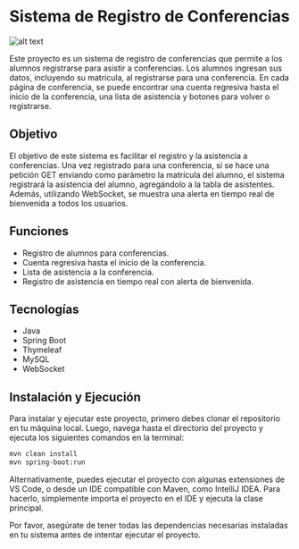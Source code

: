 # Sistema de Registro de Conferencias

![alt text](https://i.imgur.com/OWtoyIp.png)

Este proyecto es un sistema de registro de conferencias que permite a los alumnos registrarse para asistir a
conferencias. Los alumnos ingresan sus datos, incluyendo su matrícula, al registrarse para una conferencia. En cada
página de conferencia, se puede encontrar una cuenta regresiva hasta el inicio de la conferencia, una lista de
asistencia y botones para volver o registrarse.

## Objetivo

El objetivo de este sistema es facilitar el registro y la asistencia a conferencias. Una vez registrado para una
conferencia, si se hace una petición GET enviando como parámetro la matrícula del alumno, el sistema registrará la
asistencia del alumno, agregándolo a la tabla de asistentes. Además, utilizando WebSocket, se muestra una alerta en
tiempo real de bienvenida a todos los usuarios.

## Funciones

- Registro de alumnos para conferencias.
- Cuenta regresiva hasta el inicio de la conferencia.
- Lista de asistencia a la conferencia.
- Registro de asistencia en tiempo real con alerta de bienvenida.

## Tecnologías

- Java
- Spring Boot
- Thymeleaf
- MySQL
- WebSocket

## Instalación y Ejecución

Para instalar y ejecutar este proyecto, primero debes clonar el repositorio en tu máquina local. Luego, navega hasta el
directorio del proyecto y ejecuta los siguientes comandos en la terminal:

```bash
mvn clean install
mvn spring-boot:run
```

Alternativamente, puedes ejecutar el proyecto con algunas extensiones de VS Code, o desde un IDE compatible con Maven,
como IntelliJ IDEA. Para hacerlo, simplemente importa el proyecto en el IDE y ejecuta la clase principal.

Por favor, asegúrate de tener todas las dependencias necesarias instaladas en tu sistema antes de intentar ejecutar el
proyecto.